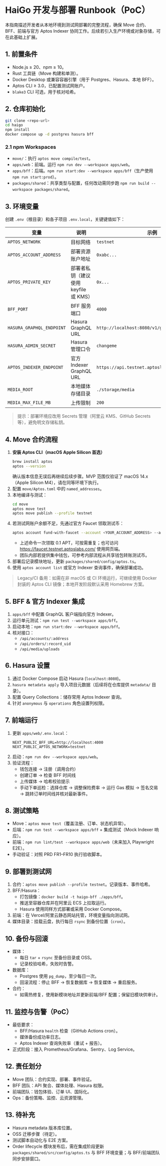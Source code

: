 # HaiGo 开发与部署 Runbook（PoC）

本指南描述开发者从本地环境到测试网部署的完整流程，确保 Move 合约、BFF、前端与官方 Aptos Indexer 协同工作。后续若引入生产环境或对象存储，可在此基础上扩展。

## 1. 前置条件
- Node.js ≥ 20、npm ≥ 10。
- Rust 工具链（Move 构建和单测）。
- Docker Desktop 或兼容容器引擎（用于 Postgres、Hasura、本地 BFF）。
- Aptos CLI ≥ 3.0，已配置测试网账户。
- `blake3` CLI 可选，用于核对哈希。

## 2. 仓库初始化
```bash
git clone <repo-url>
cd haigo
npm install
docker compose up -d postgres hasura bff
```

### 2.1 npm Workspaces
- `move/`：执行 `aptos move compile/test`。
- `apps/web`：前端。运行 `npm run dev --workspace apps/web`。
- `apps/bff`：后端。`npm run start:dev --workspace apps/bff`（生产使用 `npm run start:prod`）。
- `packages/shared`：共享类型与配置，任何改动需同步跑 `npm run build --workspace packages/shared`。

## 3. 环境变量
创建 `.env`（根目录）和各子项目 `.env.local`，关键键值如下：

| 变量 | 说明 | 示例 |
|------|------|------|
| `APTOS_NETWORK` | 目标网络 | `testnet` |
| `APTOS_ACCOUNT_ADDRESS` | 部署资源账户地址 | `0xabc...` |
| `APTOS_PRIVATE_KEY` | 部署者私钥（建议使用 keyfile 或 KMS） | `0x...` |
| `BFF_PORT` | BFF 服务端口 | `4000` |
| `HASURA_GRAPHQL_ENDPOINT` | Hasura GraphQL URL | `http://localhost:8080/v1/graphql` |
| `HASURA_ADMIN_SECRET` | Hasura 管理口令 | `changeme` |
| `APTOS_INDEXER_ENDPOINT` | 官方 Indexer GraphQL URL | `https://api.testnet.aptoslabs.com/v1/graphql` |
| `MEDIA_ROOT` | 本地媒体存储目录 | `./storage/media` |
| `MEDIA_MAX_FILE_MB` | 上传限制 | `200` |

> 提示：部署环境应改用 Secrets 管理（阿里云 KMS、GitHub Secrets 等），避免明文存储私钥。

## 4. Move 合约流程
1. **安装 Aptos CLI（macOS Apple Silicon 首选）**
   ```bash
   brew install aptos
   aptos --version
   ```
   确认版本信息无误后再继续后续步骤。MVP 范围仅验证了 macOS 14.x（Apple Silicon M4），请在同等环境下执行。
2. 配置 `move/Aptos.toml` 中的 `named_addresses`。
3. 本地编译与测试：
   ```bash
   cd move
   aptos move test
   aptos move publish --profile testnet
   ```
4. 若测试网账户余额不足，先通过官方 Faucet 领取测试币：
   ```bash
   aptos account fund-with-faucet --account <YOUR_ACCOUNT_ADDRESS> --amount 100000000 --url https://faucet.testnet.aptoslabs.com
   ```
   - 上述命令一次领取 0.1 APT，可按需重复；也可访问 https://faucet.testnet.aptoslabs.com/ 使用网页端。
   - 团队内部若提供集中钱包，可参考内部流程从共享钱包转账测试币。
4. 部署后记录模块地址，更新 `packages/shared/config/aptos.ts`。
5. 使用 `aptos account list` 或官方 Indexer 查询事件，确保部署成功。

> Legacy/CI 备用：如需在非 macOS 或 CI 环境运行，可继续使用 Docker 封装的 Aptos CLI 镜像；本地开发阶段默认采用 Homebrew 方案。

## 5. BFF & 官方 Indexer 集成
1. `apps/bff` 中配置 GraphQL 客户端指向官方 Indexer。
2. 运行单元测试：`npm run test --workspace apps/bff`。
3. 启动本地：`npm run start:dev --workspace apps/bff`。
4. 核对接口：
   - `/api/accounts/:address`
   - `/api/orders/:record_uid`
   - `/api/media/uploads`

## 6. Hasura 设置
1. 通过 Docker Compose 启动 Hasura (`localhost:8080`)。
2. `hasura metadata apply` 导入项目元数据（后续将在仓库提供 `metadata/` 目录）。
3. 配置 Query Collections：储存常用 Aptos Indexer 查询。
4. 针对 `anonymous` 与 `operations` 角色设置列权限。

## 7. 前端运行
1. 更新 `apps/web/.env.local`：
   ```env
   NEXT_PUBLIC_BFF_URL=http://localhost:4000
   NEXT_PUBLIC_APTOS_NETWORK=testnet
   ```
2. 启动：`npm run dev --workspace apps/web`。
3. 验证流程：
   - 钱包连接 → 注册（调用合约）
   - 创建订单 → 检查 BFF 时间线
   - 上传媒体 → 哈希校验提示
   - 手动下单巡检：选择仓库 → 调整保险费率 → 运行 Gas 模拟 → 签名交易 → 跳转订单时间线并核对最新事件。

## 8. 测试策略
- Move：`aptos move test`（覆盖注册、订单、状态机异常）。
- 后端：`npm run test --workspace apps/bff` + 集成测试（Mock Indexer 响应）。
- 前端：`npm run lint/test --workspace apps/web`（未来加入 Playwright E2E）。
- 手动验证：对照 PRD FR1–FR10 执行验收脚本。

## 9. 部署到测试网
1. 合约：`aptos move publish --profile testnet`。记录版本、事件哈希。
2. BFF/Hasura：
   - 打包镜像：`docker build -t haigo-bff ./apps/bff`。
   - 推送至容器仓库并在阿里云 ECS 上拉取运行。
   - Hasura 使用同样方式部署或采用 Docker Compose。
3. 前端：在 Vercel/阿里云静态网站托管，环境变量指向测试网。
4. 媒体目录：挂载云盘，执行每日 `rsync` 到备份位置（`cron`）。

## 10. 备份与回滚
- 媒体：
  - 每日 `tar` + `rsync` 至备份目录或 OSS。
  - 记录校验哈希，失败时告警。
- 数据库：
  - Postgres 使用 `pg_dump`，至少每日一次。
  - 回滚流程：停止 BFF → 恢复数据库 → 恢复媒体 → 重启服务。
- 合约：
  - 如需热修复，使用新模块地址并更新前端/BFF 配置；保留旧模块供审计。

## 11. 监控与告警（PoC）
- 最低要求：
  - BFF/Hasura `health` 检查（GitHub Actions cron）。
  - 媒体备份成功率日志。
  - Aptos Indexer 查询失败率（重试 + 报告）。
- 正式阶段：接入 Prometheus/Grafana、Sentry、Log Service。

## 12. 责任划分
- Move 团队：合约实现、部署、事件验证。
- BFF 团队：API 聚合、媒体处理、Hasura 权限。
- 前端团队：钱包体验、订单 UI、国际化。
- Ops：备份策略、监控、云资源管理。

## 13. 待补充
- Hasura metadata 版本库位置。
- OSS 迁移步骤（待定）。
- 测试脚本自动化与 E2E 方案。
- Order lifecycle 模块发布后，需在集成阶段更新 `packages/shared/src/config/aptos.ts` 与 BFF 环境变量；与 BFF/前端团队同步安排窗口。
